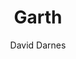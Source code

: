 ---
title: "Garth"
github: https://github.com/daviddarnes/garth
demo: https://garth.darn.es/
author: David Darnes
draft: true
ssg:
  - Jekyll
cms:
  - No Cms
---